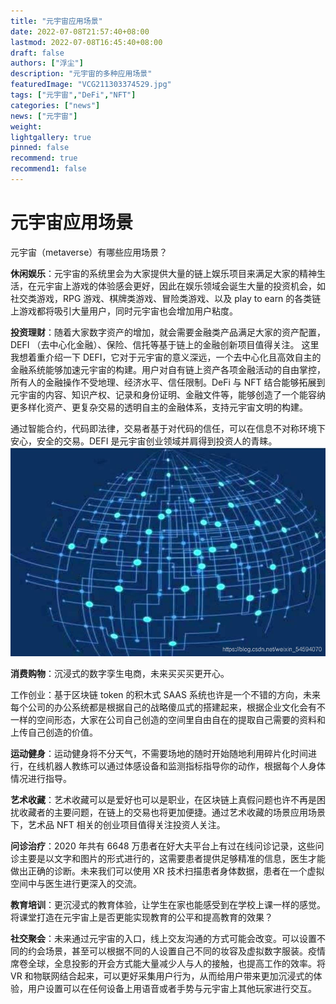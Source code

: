 ```yaml
---
title: "元宇宙应用场景"
date: 2022-07-08T21:57:40+08:00
lastmod: 2022-07-08T16:45:40+08:00
draft: false
authors: ["浮尘"]
description: "元宇宙的多种应用场景"
featuredImage: "VCG211303374529.jpg"
tags: ["元宇宙","DeFi","NFT"]
categories: ["news"]
news: ["元宇宙"]
weight: 
lightgallery: true
pinned: false
recommend: true
recommend1: false
---
```


# 元宇宙应用场景

元宇宙（metaverse）有哪些应用场景？



**休闲娱乐**：元宇宙的系统里会为大家提供大量的链上娱乐项目来满足大家的精神生活，在元宇宙上游戏的体验感会更好，因此在娱乐领域会诞生大量的投资机会，如社交类游戏，RPG 游戏、棋牌类游戏、冒险类游戏、以及 play to earn 的各类链上游戏都将吸引大量用户，同时元宇宙也会增加用户粘度。



**投资理财**：随着大家数字资产的增加，就会需要金融类产品满足大家的资产配置，DEFI （去中心化金融）、保险、信托等基于链上的金融创新项目值得关注。 这里我想着重介绍一下 DEFI，它对于元宇宙的意义深远，一个去中心化且高效自主的金融系统能够加速元宇宙的构建。用户对自有链上资产各项金融活动的自由掌控，所有人的金融操作不受地理、经济水平、信任限制。DeFi 与 NFT 结合能够拓展到元宇宙的内容、知识产权、记录和身份证明、金融文件等，能够创造了一个能容纳更多样化资产、更复杂交易的透明自主的金融体系，支持元宇宙文明的构建。



通过智能合约，代码即法律，交易者基于对代码的信任，可以在信息不对称环境下安心，安全的交易。DEFI 是元宇宙创业领域并肩得到投资人的青睐。
![1](20210819221039368.jpg)

**消费购物**：沉浸式的数字孪生电商，未来买买买更开心。



工作创业：基于区块链 token 的积木式 SAAS 系统也许是一个不错的方向，未来每个公司的办公系统都是根据自己的战略傻瓜式的搭建起来，根据企业文化会有不一样的空间形态，大家在公司自己创造的空间里自由自在的提取自己需要的资料和上传自己创造的价值。



**运动健身**：运动健身将不分天气，不需要场地的随时开始随地利用碎片化时间进行，在线机器人教练可以通过体感设备和监测指标指导你的动作，根据每个人身体情况进行指导。



**艺术收藏**：艺术收藏可以是爱好也可以是职业，在区块链上真假问题也许不再是困扰收藏者的主要问题，在链上的交易也将更加便捷。通过艺术收藏的场景应用场景下，艺术品 NFT 相关的创业项目值得关注投资人关注。



**问诊治疗**：2020 年共有 6648 万患者在好大夫平台上有过在线问诊记录，这些问诊主要是以文字和图片的形式进行的，这需要患者提供足够精准的信息，医生才能做出正确的诊断。未来我们可以使用 XR 技术扫描患者身体数据，患者在一个虚拟空间中与医生进行更深入的交流。



**教育培训**：更沉浸式的教育体验，让学生在家也能感受到在学校上课一样的感觉。将课堂打造在元宇宙上是否更能实现教育的公平和提高教育的效果？



**社交聚会**：未来通过元宇宙的入口，线上交友沟通的方式可能会改变。可以设置不同的约会场景，甚至可以根据不同的人设置自己不同的妆容及虚拟数字服装。疫情席卷全球，全息投影的开会方式能大量减少人与人的接触，也提高工作的效率。将 VR 和物联网结合起来，可以更好采集用户行为，从而给用户带来更加沉浸式的体验，用户设置可以在任何设备上用语音或者手势与元宇宙上其他玩家进行交互。